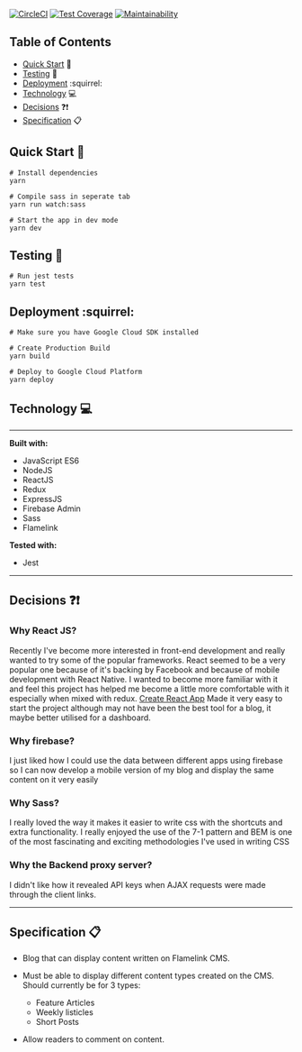 [![CircleCI](https://circleci.com/gh/Taziva/Blog.svg?style=shield&&circle-token=e49cb52ca2a19fd5675b32184653d62a963afcac)](https://circleci.com/gh/Taziva/Blog) [![Test Coverage](https://api.codeclimate.com/v1/badges/fb077a8c3e11374551b1/test_coverage)](https://codeclimate.com/github/Taziva/Blog/test_coverage) [![Maintainability](https://api.codeclimate.com/v1/badges/fb077a8c3e11374551b1/maintainability)](https://codeclimate.com/github/Taziva/Blog/maintainability)

## Table of Contents

* [Quick Start](#quick-start) :rocket:
* [Testing](#testing) :microscope:
* [Deployment](#deployment) :squirrel:
* [Technology](#technology) :computer:
* [Decisions](#decisions) :question::exclamation:
* [Specification](#specification) :clipboard:

## Quick Start :rocket:

```
# Install dependencies
yarn

# Compile sass in seperate tab
yarn run watch:sass

# Start the app in dev mode
yarn dev
```

## Testing :microscope:

```
# Run jest tests
yarn test
```

## Deployment :squirrel:

```
# Make sure you have Google Cloud SDK installed

# Create Production Build
yarn build

# Deploy to Google Cloud Platform
yarn deploy
```

## Technology :computer:

---

**Built with:**

* JavaScript ES6
* NodeJS
* ReactJS
* Redux
* ExpressJS
* Firebase Admin
* Sass
* Flamelink

**Tested with:**

* Jest

---

## Decisions :question::exclamation:

### Why React JS?

Recently I've become more interested in front-end development and really wanted to try some of the popular frameworks. React seemed to be a very popular one because of it's backing by Facebook and because of mobile development with React Native. I wanted to become more familiar with it and feel this project has helped me become a little more comfortable with it especially when mixed with redux. [Create React App](https://github.com/facebookincubator/create-react-app) Made it very easy to start the project although may not have been the best tool for a blog, it maybe better utilised for a dashboard.

### Why firebase?

I just liked how I could use the data between different apps using firebase so I can now develop a mobile version of my blog and display the same content on it very easily

### Why Sass?

I really loved the way it makes it easier to write css with the shortcuts and extra functionality. I really enjoyed the use of the 7-1 pattern and BEM is one of the most fascinating and exciting methodologies I've used in writing CSS

### Why the Backend proxy server?

I didn't like how it revealed API keys when AJAX requests were made through the client links.

---

## Specification :clipboard:

* Blog that can display content written on Flamelink CMS.

* Must be able to display different content types created on the CMS. Should currently be for 3 types:
  * Feature Articles
  * Weekly listicles
  * Short Posts

- Allow readers to comment on content.
